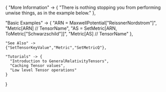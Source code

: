 {
  "More Information" -> {
      "There is nothing stopping you from performing unwise things, as in the example below."
  },

  "Basic Examples" -> {
    "ARN = MaxwellPotential[\"ReissnerNordstrom\"]",
    "Metric[ARN] // TensorName",
    "AS = SetMetric[ARN, ToMetric[\"Schwarzschild\"]]",
    "Metric[AS] // TensorName"
    },

    "See Also" ->
    {"SetTensorKeyValue","Metric","SetMetricQ"},

    "Tutorials" -> {
      "Introduction to GeneralRelativityTensors",
      "Caching Tensor values",
      "Low level Tensor operations"
    }

}
